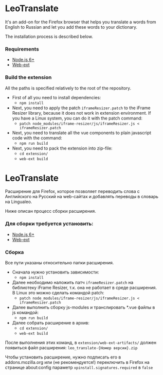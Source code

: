 # LeoTranslate

It's an add-on for the Firefox browser that helps you translate a words from English to Russian and let you add these words to your dictionary. 

The installation process is described below.

### Requirements
* [Node.js 6+](https://nodejs.org/en/)
* [Web-ext](https://github.com/mozilla/web-ext)

### Build the extension

All the paths is specified relatively to the root of the repository.

* First of all you need to install dependencies:
    * `npm install`
* Next, you need to apply the patch `iframeResizer.patch` to the iFrame Resizer library, because it does not work in extension environment. If you have a Linux system, you can do it with the patch command:
    * `patch node_modules/iframe-resizer/js/iframeResizer.js < iframeResizer.patch`
* Next, you need to translate all the vue components to plain javascript code with the command:
    * `npm run build`
* Next, you need to pack the extension into zip-file:
    * `cd extension/`
    * `web-ext build`


# LeoTranslate

Расширение для Firefox, которое позволяет переводить слова c Английского на Русский на web-сайтах и добавлять переводы в словарь на Lingualeo.

Ниже описан процесс сборки расширения.

### Для сборки требуется установить:
* [Node.js 6+](https://nodejs.org/en/)
* [Web-ext](https://github.com/mozilla/web-ext)

### Сборка

Все пути указаны относительно папки расширения.

* Сначала нужно установить зависимости:
    * `npm install`
* Далее необходимо наложить патч `iframeResizer.patch` на библиотеку iFrame Resizer, т.к. она не работает в среде расширения. В Linux это можно сделать командой patch:
    * `patch node_modules/iframe-resizer/js/iframeResizer.js < iframeResizer.patch`
* Далее выполнить сборку js-modules и транслировать *.vue файлы в js командой:
    * `npm run build`
* Далее собрать расширение в архив:
    * `cd extension/`
    * `web-ext build`

После выполнения этих команд, в `extension/web-ext-artifacts/` должен появиться файл расширения: `leo_translate-{Номер версии}.zip`

Чтобы установить расширение, нужно подписать его в addons.mozilla.org или (не рекомендуется!) переключить в Firefox на странице about:config параметр `xpinstall.signatures.required` в `false`  
